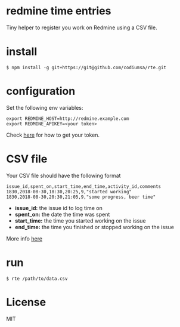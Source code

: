 # redmine time entries

Tiny helper to register you work on Redmine using a CSV file.

# install

```
$ npm install -g git+https://git@github.com/codiumsa/rte.git
```

# configuration

Set the following env variables:

```
export REDMINE_HOST=http://redmine.example.com
export REDMINE_APIKEY=<your token>
```

Check [here](http://www.redmine.org/boards/2/topics/53956) for how to get your token.

# CSV file

Your CSV file should have the following format

```
issue_id,spent_on,start_time,end_time,activity_id,comments
1830,2018-08-30,18:30,20:25,9,"started working"
1830,2018-08-30,20:30,21:05,9,"some progress, beer time"
```

* **issue_id:** the issue id to log time on
* **spent_on:** the date the time was spent
* **start_time:** the time you started working on the issue
* **end_time:** the time you finished or stopped working on the issue

More info [here](http://www.redmine.org/projects/redmine/wiki/Rest_TimeEntries#Creating-a-time-entry)

# run

```
$ rte /path/to/data.csv
```

# License

MIT